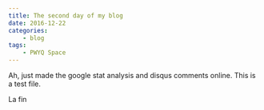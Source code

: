 ```yaml
---
title: The second day of my blog
date: 2016-12-22
categories:
    - blog
tags:
    - PWYQ Space
---
```


Ah, just made the google stat analysis and disqus comments online.
This is a test file.

La fin